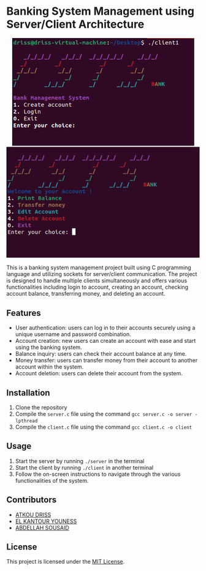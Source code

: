 # Banking System Management using Server/Client Architecture
<p align="center">
  <img src="https://github.com/Dris7/Banking_Server_Client/blob/main/Screenshot%202023-03-31%20005300.png" alt="Logo">
   <img src="https://github.com/Dris7/Banking_Server_Client/blob/main/Screenshot%202023-03-31%20005348.png" alt="Logo">
</p>

This is a banking system management project built using C programming language and utilizing sockets for server/client communication. The project is designed to handle multiple clients simultaneously and offers various functionalities including login to account, creating an account, checking account balance, transferring money, and deleting an account.

## Features

- User authentication: users can log in to their accounts securely using a unique username and password combination.
- Account creation: new users can create an account with ease and start using the banking system.
- Balance inquiry: users can check their account balance at any time.
- Money transfer: users can transfer money from their account to another account within the system.
- Account deletion: users can delete their account from the system.

## Installation

1. Clone the repository
2. Compile the `server.c` file using the command `gcc server.c -o server -lpthread`
3. Compile the `client.c` file using the command `gcc client.c -o client`

## Usage

1. Start the server by running `./server` in the terminal
2. Start the client by running `./client` in another terminal
3. Follow the on-screen instructions to navigate through the various functionalities of the system.

## Contributors

- [ATKOU DRISS](https://github.com/Dris7)
- [EL KANTOUR YOUNESS](https://github.com/younessX)
- [ABDELLAH SOUSAID](https://github.com/sousaid)
## License

This project is licensed under the [MIT License](https://opensource.org/licenses/MIT).
